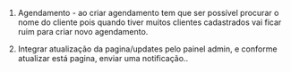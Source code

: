 1. Agendamento - ao criar agendamento tem que ser possível procurar o nome do cliente pois quando tiver muitos clientes cadastrados vai ficar ruim para criar novo agendamento.

2. Integrar atualização da pagina/updates pelo painel admin, e conforme atualizar está pagina, enviar uma notificação..